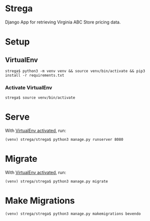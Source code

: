 # Strega

Django App for retrieving Virginia ABC Store pricing data.

# Setup

## VirtualEnv
```
strega$ python3 -m venv venv && source venv/bin/activate && pip3 install -r requirements.txt
```

### Activate VirtualEnv
```
strega$ source venv/bin/activate
```

# Serve

With [VirtualEnv activated](#activate-virtualenv), run:
```
(venv) strega/strega$ python3 manage.py runserver 8080
```

# Migrate
With [VirtualEnv activated](#activate-virtualenv), run:
```
(venv) strega/strega$ python3 manage.py migrate
```

# Make Migrations
```
(venv) strega/strega$ python3 manage.py makemigrations bevendo
```
